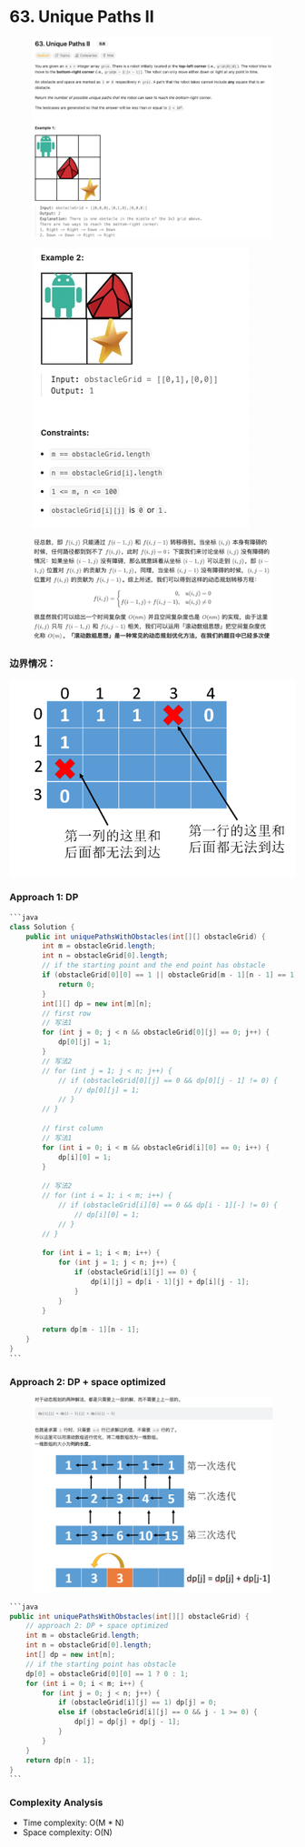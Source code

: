 # 63. Unique Paths II

<figure><img src="../../../.gitbook/assets/image (41) (1) (1).png" alt=""><figcaption></figcaption></figure>

<figure><img src="../../../.gitbook/assets/image (42) (1) (1).png" alt=""><figcaption></figcaption></figure>

<figure><img src="../../../.gitbook/assets/image (46) (1) (1).png" alt=""><figcaption></figcaption></figure>

### 边界情况：

![](<../../../.gitbook/assets/image (47) (1) (1).png>)

### Approach 1: DP

````java
```java
class Solution {
    public int uniquePathsWithObstacles(int[][] obstacleGrid) {
        int m = obstacleGrid.length;
        int n = obstacleGrid[0].length;
        // if the starting point and the end point has obstacle
        if (obstacleGrid[0][0] == 1 || obstacleGrid[m - 1][n - 1] == 1) {
            return 0;
        }
        int[][] dp = new int[m][n];
        // first row
        // 写法1
        for (int j = 0; j < n && obstacleGrid[0][j] == 0; j++) {
            dp[0][j] = 1;
        }
        // 写法2
        // for (int j = 1; j < n; j++) {
            // if (obstacleGrid[0][j] == 0 && dp[0][j - 1] != 0) {
                // dp[0][j] = 1;
            // }
        // }
        
        // first column
        // 写法1
        for (int i = 0; i < m && obstacleGrid[i][0] == 0; i++) {
            dp[i][0] = 1;
        }
        
        // 写法2
        // for (int i = 1; i < m; i++) {
            // if (obstacleGrid[i][0] == 0 && dp[i - 1][-] != 0) {
                // dp[i][0] = 1;
            // }
        // }

        for (int i = 1; i < m; i++) {
            for (int j = 1; j < n; j++) {
                if (obstacleGrid[i][j] == 0) {
                    dp[i][j] = dp[i - 1][j] + dp[i][j - 1];
                }
            }
        }

        return dp[m - 1][n - 1];
    }
}
```
````

### Approach 2: DP + space optimized

<figure><img src="../../../.gitbook/assets/image (34) (1) (1).png" alt=""><figcaption></figcaption></figure>

````java
```java
public int uniquePathsWithObstacles(int[][] obstacleGrid) {
    // approach 2: DP + space optimized
    int m = obstacleGrid.length;
    int n = obstacleGrid[0].length;
    int[] dp = new int[n];
    // if the starting point has obstacle
    dp[0] = obstacleGrid[0][0] == 1 ? 0 : 1;
    for (int i = 0; i < m; i++) {
        for (int j = 0; j < n; j++) {
            if (obstacleGrid[i][j] == 1) dp[j] = 0;
            else if (obstacleGrid[i][j] == 0 && j - 1 >= 0) {
                dp[j] = dp[j] + dp[j - 1];
            }
        }
    }
    return dp[n - 1];
}
```
````

### Complexity Analysis

* Time complexity: O(M \* N)
* Space complexity: O(N)
